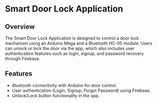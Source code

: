 # Smart Door Lock Application

## Overview
The Smart Door Lock Application is designed to control a door lock mechanism using an Arduino Mega and a Bluetooth HC-05 module.
Users can unlock or lock the door via the app, which also includes user authentication features such as login, signup, and password recovery through Firebase.

## Features
- Bluetooth connectivity with Arduino for door control.
- User authentication (Login, Signup, Forgot Password) using Firebase.
- Unlock/Lock button functionality in the app.

